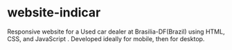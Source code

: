# website-indicar
Responsive website for a Used car dealer at Brasilia-DF(Brazil) using HTML, CSS, and JavaScript . Developed ideally for mobile, then for desktop.
